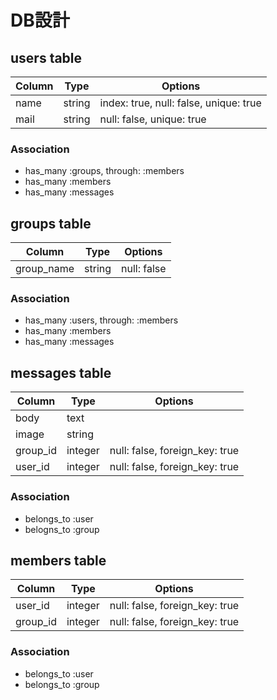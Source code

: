  # DB設計


 ## users table

 | Column |  Type  |   Options
 |--------|--------|---------------------------------------
 | name   | string | index: true, null: false, unique: true
 | mail   | string | null: false, unique: true

 ### Association

  - has_many :groups, through: :members
  - has_many :members
  - has_many :messages



 ## groups table

 |    Column    |  Type  |   Options
 |--------------|--------|------------------
 | group_name   | string | null: false

 ### Association

  - has_many :users, through: :members
  - has_many :members
  - has_many :messages



 ## messages table

 |  Column  |   Type   |   Options
 |----------|----------|--------------
 | body     | text     |
 | image    | string   |
 | group_id | integer  | null: false, foreign_key: true
 | user_id  | integer  | null: false, foreign_key: true

 ### Association

  - belongs_to :user
  - belogns_to :group



 ## members table

 |   Column   |   Type  |   Options
 |------------|---------|---------------------------------------
 | user_id    | integer | null: false, foreign_key: true
 | group_id   | integer | null: false, foreign_key: true

 ### Association

  - belongs_to :user
  - belongs_to :group


